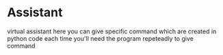 # Assistant
virtual assistant 
here you can give specific command which are created in python code 
each time you'll need the program repeteadly to give command
